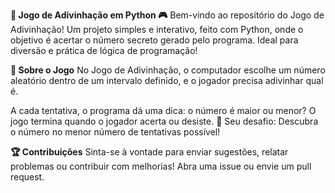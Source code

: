 **🎲 Jogo de Adivinhação em Python 🎮**
Bem-vindo ao repositório do Jogo de Adivinhação! Um projeto simples e interativo, feito com Python, onde o objetivo é acertar o número secreto gerado pelo programa. Ideal para diversão e prática de lógica de programação!

**📜 Sobre o Jogo**
No Jogo de Adivinhação, o computador escolhe um número aleatório dentro de um intervalo definido, e o jogador precisa adivinhar qual é.

A cada tentativa, o programa dá uma dica: o número é maior ou menor?
O jogo termina quando o jogador acerta ou desiste.
🎯 Seu desafio: Descubra o número no menor número de tentativas possível!

**🏆 Contribuições**
Sinta-se à vontade para enviar sugestões, relatar problemas ou contribuir com melhorias! Abra uma issue ou envie um pull request.


